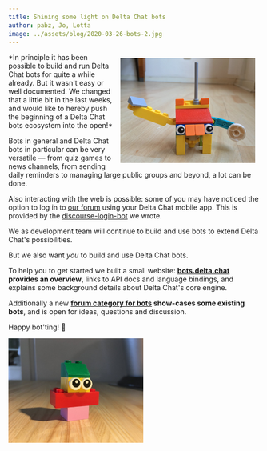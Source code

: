 ```yaml
---
title: Shining some light on Delta Chat bots
author: pabz, Jo, Lotta
image: ../assets/blog/2020-03-26-bots-2.jpg
---
```


<img src="../assets/blog/2020-03-26-bots-2.jpg" width="270" style="float: right; margin: 10px;display: block;" alt='A bot-like lego figurine, built by Jo' title="Jo's bot is a heavy working machine." /> 
*In principle it has been possible to build and run Delta Chat bots for quite a while already. But it wasn't easy or well documented.
We changed that a little bit in the last weeks, and would like to hereby push the beginning of a Delta Chat bots ecosystem into the open!*

Bots in general and Delta Chat bots in particular can be very versatile — from quiz games to news channels, from sending daily reminders to managing large public groups and beyond, a lot can be done.

Also interacting with the web is possible: some of you may have noticed the option to log in to [our forum](https://support.delta.chat/) using your Delta Chat mobile app. This is provided by the [discourse-login-bot](https://github.com/deltachat-bot/discourse-login-bot) we wrote.

We as development team will continue to build and use bots to extend Delta Chat's possibilities.

But we also want *you* to build and use Delta Chat bots.

To help you to get started we built a small website: **[bots.delta.chat](https://bots.delta.chat) provides an overview**, links to API docs and language bindings, and explains some background details about Delta Chat's core engine.

Additionally a new **[forum category for bots](https://support.delta.chat/c/bots/9) show-cases some existing bots**, and is open for ideas, questions and discussion.

Happy bot'ting! 🤖

<img src="../assets/blog/2020-03-26-bots-1.jpg" width="270" alt='A bot-like lego figurine, built by Lotta' title="Lotta's bot in the spotlight" /> 
